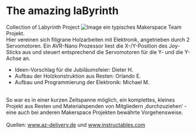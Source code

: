 # The amazing laByrinth
Collection of Labyrinth Project
![Image](https://github.com/user-attachments/assets/1a9ac950-cdbc-483f-b092-bd9e02b77ef2)
ein typisches Makerspace Team Projekt. <br>Hier vereinen sich filigrane Holzarbeiten mit Elektronik, angetrieben durch 2 Servomotoren. Ein AVR-Nano Prozessor liest die X-/Y-Position des Joy-Sticks aus und steuert entsprechend die Servomotoren für die Y- und die Y-Achse an. 
* Ideen-Vorschlag für die Jubiläumsfeier: Dieter H.
* Aufbau der Holzkonstruktion aus Resten: Orlando E.
* Aufbau und Programmierung der Elektronik: Michael M.
  
<br>So war es in einer kurzen Zeitspanne möglich, ein komplettes, kleines Projekt aus Resten und Materialspenden von Mitgliedern ‚durchzuziehen‘ - eine auch bei anderen Makerspace Projekten bewährte Vorgehensweise.   
<br><br>Quellen: www.az-delivery.de und www.instructables.com
